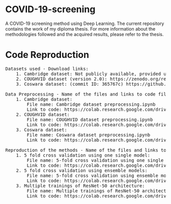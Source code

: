 # COVID-19-screening
A COVID-19 screening method using Deep Learning. 
The current repository contains the work of my diploma thesis. For more information about the methodologies followed and the acquired results, please refer to the thesis.

# Code Reproduction
<pre>
Datasets used - Download links:  
	1. Cambridge dataset: Not publicly available, provided under data-sharing agreement  
	2. COUGHVID dataset (version 2.0): https://zenodo.org/record/4498364#.YWauRhpByUk  
	3. Coswara dataset: (commit ID: 365767c) https://github.com/iiscleap/Coswara-Data  

Data Preprocessing - Name of the files and links to code files:  
	1. Cambridge dataset:   
		File name: Cambridge dataset preprocessing.ipynb  
		Link to code: https://colab.research.google.com/drive/12YkkSI_vIdQWI5s8-qhXrxfUPuuCIXta?usp=sharing  
	2. COUGHVID dataset:   
		File name: COUGHVID dataset preprocessing.ipynb  
		Link to code: https://colab.research.google.com/drive/1uhC-hS5f9t9BVdzOxwSfJ01LUAQrJxmj?usp=sharing  
	3. Coswara dataset:   
		File name: Coswara dataset preprocessing.ipynb  
		Link to code: https://colab.research.google.com/drive/1euoiQ1rsAn2zzkpODBFmNg15vIpSf4xq?usp=sharing  
	
Reproduction of the methods - Name of the files and links to code files:  
	1. 5 fold cross validation using one single model:   
		File name: 5-fold cross validation using one single model.ipynb  
		Link to code: https://colab.research.google.com/drive/13gTPO06r4PpF6D08gSA5qcw9XLfpubh7?usp=sharing  
	2. 5 fold cross validation using ensemble models:   
		File name: 5-fold cross validation using ensemble models.ipynb  
		Link to code: https://colab.research.google.com/drive/1UQEbufXoCSaFbAW8PUTljzg2ltWPVUjJ?usp=sharing  
	3. Multiple trainings of ResNet-50 architecture:   
		File name: Multiple trainings of ResNet-50 architecture.ipynb    
		Link to code: https://colab.research.google.com/drive/1EIwG9SCVXwoa-tjHnUXIu0NYMfrurnMk?usp=sharing  
</pre>
